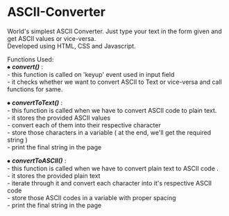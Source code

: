 # ASCII-Converter

World's simplest ASCII Converter. Just type your text in the form given and get ASCII values or vice-versa. <br> 
Developed using HTML, CSS and Javascript.

Functions Used: <br>
⦁	***convert()*** : <br>
		- this function is called on 'keyup' event used in input field <br>
		- it checks whether we want to convert ASCII to Text or vice-versa and call functions for same. <br>

⦁	***convertToText()*** : <br>
		- this function is called when we have to convert ASCII code to plain text. <br>
		- it stores the provided ASCII values <br>
		- convert each of them into their respective character <br>
		- store those characters in a variable ( at the end, we'll get the required string ) <br>
		- print the final string in the page <br>
	
⦁	***convertToASCII()*** : <br>
		- this function is called when we have to convert plain text to ASCII code . <br>
		- it stores the provided plain text <br>
		- iterate through it and convert each character into it's respective ASCII code <br>
		- store those ASCII codes in a variable with proper spacing <br>
		- print the final string in the page <br>
